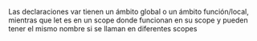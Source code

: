 Las declaraciones var tienen un ámbito global o un ámbito función/local, mientras que let es en un scope donde funcionan en su scope y pueden tener el mismo nombre si se llaman en diferentes scopes
